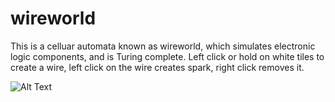 # wireworld
This is a celluar automata known as wireworld, which simulates electronic logic components, and is Turing complete.
Left click or hold on white tiles to create a wire, left click on the wire creates spark, right click removes it.

![Alt Text](https://media.giphy.com/media/KG0E57YtFqmzsqblJB/giphy.gif)
